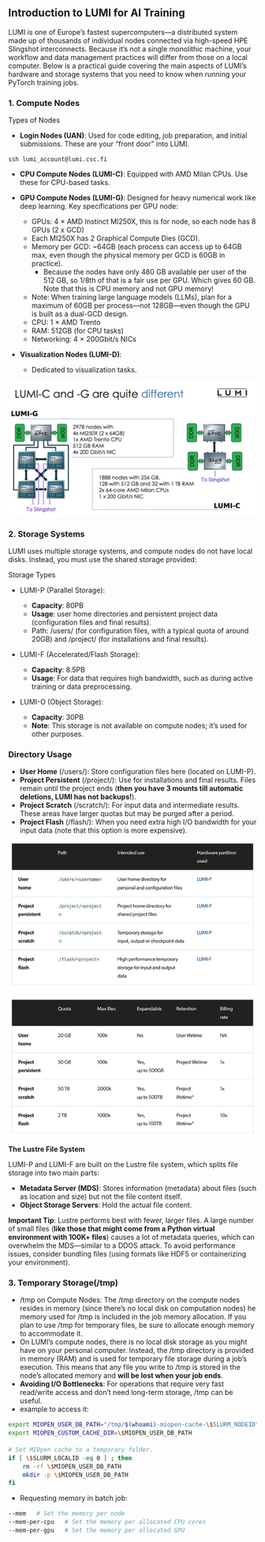 
## Introduction to LUMI for AI Training

LUMI is one of Europe’s fastest supercomputers—a distributed system made up of thousands of individual nodes connected via high-speed HPE Slingshot interconnects. Because it’s not a single monolithic machine, your workflow and data management practices will differ from those on a local computer. Below is a practical guide covering the main aspects of LUMI’s hardware and storage systems that you need to know when running your PyTorch training jobs.

### 1. **Compute Nodes**

Types of Nodes
- **Login Nodes (UAN)**:
Used for code editing, job preparation, and initial submissions. These are your “front door” into LUMI.

```
ssh lumi_account@lumi.csc.fi 
```

- **CPU Compute Nodes (LUMI-C)**:
	Equipped with AMD Milan CPUs. Use these for CPU-based tasks.

- **GPU Compute Nodes (LUMI-G)**:
Designed for heavy numerical work like deep learning.
Key specifications per GPU node:
	- GPUs: 4 × AMD Instinct MI250X, this is for node, so each node has 8 GPUs (2 x GCD)
	- Each MI250X has 2 Graphical Compute Dies (GCD).
	- Memory per GCD: ~64GB (each process can access up to 64GB max, even though the physical memory per GCD is 60GB in practice).
      - Because the nodes have only 480 GB available per user of the 512 GB, so 1/8th of that is a fair use per GPU. Which gives 60 GB. Note that this is CPU memory and not GPU memory!
	- Note: When training large language models (LLMs), plan for a maximum of 60GB per process—not 128GB—even though the GPU is built as a dual-GCD design.
	- CPU: 1 × AMD Trento
	- RAM: 512GB (for CPU tasks)
	- Networking: 4 × 200Gbit/s NICs
- **Visualization Nodes (LUMI-D)**:
  - Dedicated to visualization tasks.

![types_of_nodes](assets/img.png)

### 2. **Storage Systems**

LUMI uses multiple storage systems, and compute nodes do not have local disks. Instead, you must use the shared storage provided:

Storage Types
- LUMI-P (Parallel Storage):
	- **Capacity**: 80PB
	- **Usage**: user home directories and persistent project data (configuration files and final results).
	- Path: /users/<username> (for configuration files, with a typical quota of around 20GB) and /project/<project> (for installations and final results).
- LUMI-F (Accelerated/Flash Storage):
  - **Capacity**: 8.5PB
  - **Usage**: For data that requires high bandwidth, such as during active training or data preprocessing.

- LUMI-O (Object Storage):
  - **Capacity**: 30PB
  - **Note**: This storage is not available on compute nodes; it’s used for other purposes.

### **Directory Usage**
- **User Home** (/users/<username>):
Store configuration files here (located on LUMI-P).
- **Project Persistent** (/project/<project>):
Use for installations and final results. Files remain until the project ends (**then you have 3 mounts till automatic deletions, LUMI has not backups!**).
- **Project Scratch** (/scratch/<project>):
For input data and intermediate results. These areas have larger quotas but may be purged after a period.
- **Project Flash** (/flash/<project>):
When you need extra high I/O bandwidth for your input data (note that this option is more expensive).

![types_of_nodes](assets/img_5.png)

**The Lustre File System**

LUMI-P and LUMI-F are built on the Lustre file system, which splits file storage into two main parts:
- **Metadata Server (MDS)**:
Stores information (metadata) about files (such as location and size) but not the file content itself.
- **Object Storage Servers**:
Hold the actual file content.

**Important Tip**:
Lustre performs best with fewer, larger files. A large number of small files (**like those that might come from a Python virtual environment with 100K+ files**) causes a lot of metadata queries, which can overwhelm the MDS—similar to a DDOS attack. To avoid performance issues, consider bundling files (using formats like HDF5 or containerizing your environment).

### 3. Temporary Storage(/tmp)

- /tmp on Compute Nodes:
The /tmp directory on the compute nodes resides in memory (since there’s no local disk on computation nodes) he memory used for /tmp is included in the job memory allocation. If you plan to use /tmp for temporary files, be sure to allocate enough memory to accommodate it.
- On LUMI’s compute nodes, there is no local disk storage as you might have on your personal computer. Instead, the /tmp directory is provided in memory (RAM) and is used for temporary file storage during a job’s execution. This means that any file you write to /tmp is stored in the node’s allocated memory and **will be lost when your job ends**.
- **Avoiding I/O Bottlenecks**: For operations that require very fast read/write access and don’t need long-term storage, /tmp can be useful.
- example to access it:
```bash
export MIOPEN_USER_DB_PATH="/tmp/$(whoami)-miopen-cache-\$SLURM_NODEID"
export MIOPEN_CUSTOM_CACHE_DIR=\$MIOPEN_USER_DB_PATH

# Set MIOpen cache to a temporary folder.
if [ \$SLURM_LOCALID -eq 0 ] ; then
    rm -rf \$MIOPEN_USER_DB_PATH
    mkdir -p \$MIOPEN_USER_DB_PATH
fi
```
- Requesting memory in batch job:
```bash
--mem	# Set the memory per node
--mem-per-cpu	# Set the memory per allocated CPU cores
--mem-per-gpu	# Set the memory per allocated GPU
```
